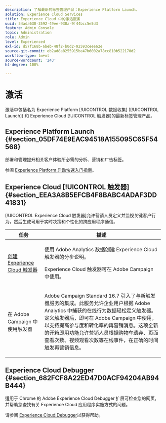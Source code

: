 ```yaml
---
description: 了解最新的标签管理产品：Experience Platform Launch。
solution: Experience Cloud Services
title: Experience Cloud 中的激活服务
uuid: 54ada638-3592-49ee-930a-9f44bcc5e5d3
feature: Admin Console
topic: Administration
role: Admin
level: Experienced
exl-id: d57f168b-6beb-48f2-b0d2-92593ceee62e
source-git-commit: eb2ad8a8255915be47b6002a78cc810b522170d2
workflow-type: tm+mt
source-wordcount: '243'
ht-degree: 100%

---
```


# 激活

激活中包括名为 Experience Platform [!UICONTROL 数据收集] ([!UICONTROL Launch]) 和 Experience Cloud [!UICONTROL 触发器]的最新标签管理产品。

## Experience Platform Launch {#section_05DF74E9EAC94518A155095C65F54568}

部署和管理提升相关客户体验所必需的分析、营销和广告标签。

参阅 [Experience Platform 启动快速入门指南](https://experienceleague.adobe.com/docs/experience-platform/tags/get-started/quick-start.html?lang=zh-Hans)。

## Experience Cloud [!UICONTROL 触发器] {#section_EEA3A8B5EFCB4F8BABC4ADAF3DD41831}

[!UICONTROL Experience Cloud 触发器]允许营销人员定义并监视关键客户行为，然后生成可用于实时决策和个性化的跨应用程序通信。

<table id="table_AF6842470172429EA97C9B02163BD0C3"> 
 <thead> 
  <tr> 
   <th colname="col1" class="entry"> 任务 </th>
   <th colname="col2" class="entry"> 描述 </th>
  </tr> 
 </thead>
 <tbody> 
  <tr> 
   <td colname="col1"> <p> <a href="triggers.md#concept_887B30241B3E4DB0A2553B2996E2D4FB" format="dita" scope="local"> 创建 Experience Cloud 触发器 </a> </p> </td> 
   <td colname="col2"> <p> 使用 Adobe Analytics 数据创建 Experience Cloud 触发器的分步说明。 </p> <p>Experience Cloud 触发器可在 Adobe Campaign 中使用。 </p> </td>
  </tr>
  <tr> 
   <td colname="col1"> <p>在 Adobe Campaign 中使用触发器 </p> </td> 
   <td colname="col2"> <p> Adobe Campaign Standard 16.7 引入了与新触发器服务的集成。此服务允许企业用户根据 Adobe Analytics 中捕获的在线行为数据轻松定义触发器。定义触发器后，即可在 Adobe Campaign 中使用，以支持提高参与度和转化率的再营销消息。这项全新的开箱即用功能允许营销人员根据购物车遗弃、页面查看次数、视频观看次数等在线事件，在正确的时间触发再营销信息。 </p> </td>
  </tr>
 </tbody>
</table>


## Experience Cloud Debugger {#section_682FCF8A22ED47D0ACF94204AB94B444}

适用于 Chrome 的 Adobe Experience Cloud Debugger 扩展可检查您的网页，并帮助您查找有关 Experience Cloud 应用程序实施方式的问题。

请参阅 [Experience Cloud Debugger](https://experienceleague.adobe.com/docs/debugger/using/experience-cloud-debugger.html?lang=zh-Hans)以获得帮助。
